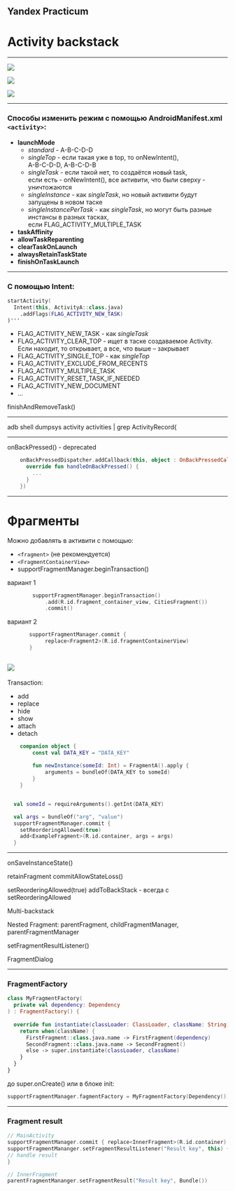 ## Yandex Practicum
# Activity backstack

---
![](image/diagram_backstack.png)

![](image/diagram_multitasking.png)

![](image/diagram_multiple_instances.png)

---

###  Способы изменить режим с помощью AndroidManifest.xml `<activity>`:
* **launchMode**
  * _standard_ - A-B-C-D-D
  * _singleTop_ - если такая уже в top, то onNewIntent(), 
  <br>A-B-C-D-D, A-B-C-D-B
  * _singleTask_ - если такой нет, то создаётся новый task,
    <br>если есть - onNewIntent(), все активити, что были сверху - уничтожаются
  * _singleInstance_ - как _singleTask_, но новый активити будут запущены в новом таске
  * _singleInstancePerTask_ - как _singleTask_, но могут быть разные инстансы в разных тасках, 
  <br>если FLAG_ACTIVITY_MULTIPLE_TASK
* **taskAffinity**
* **allowTaskReparenting**
* **clearTaskOnLaunch**
* **alwaysRetainTaskState**
* **finishOnTaskLaunch**

---

### С помощью Intent:
```kotlin
startActivity(
  Intent(this, ActivityA::class.java)
    .addFlags(FLAG_ACTIVITY_NEW_TASK)
)'''
```

* FLAG_ACTIVITY_NEW_TASK - как _singleTask_
* FLAG_ACTIVITY_CLEAR_TOP - ищет в таске создаваемое Activity. Если находит, то открывает, а все, что выше – закрывает
* FLAG_ACTIVITY_SINGLE_TOP - как _singleTop_
* FLAG_ACTIVITY_EXCLUDE_FROM_RECENTS
* FLAG_ACTIVITY_MULTIPLE_TASK
* FLAG_ACTIVITY_RESET_TASK_IF_NEEDED
* FLAG_ACTIVITY_NEW_DOCUMENT
* ...


finishAndRemoveTask()

---

adb shell dumpsys activity activities | grep ActivityRecord{

---

onBackPressed() - deprecated

```kotlin 
    onBackPressedDispatcher.addCallback(this, object : OnBackPressedCallback(true) {
      override fun handleOnBackPressed() {
        ...
      }
    })
```

---

# Фрагменты

Можно добавлять в активити c помощью:
* `<fragment>` (не рекомендуется)
* `<FragmentContainerView>`
*  supportFragmentManager.beginTransaction()


вариант 1
```kotlin
        supportFragmentManager.beginTransaction()
            .add(R.id.fragment_container_view, CitiesFragment())
            .commit()
```

вариант 2
```kotlin
       supportFragmentManager.commit {
            replace<Fragment2>(R.id.fragmentContainerView)
       }
```

![](image/activity-life-cycle-v2.png)
---

Transaction: 
* add
* replace
* hide
* show
* attach
* detach

```kotlin
    companion object {
        const val DATA_KEY = "DATA_KEY"
        
        fun newInstance(someId: Int) = FragmentA().apply {
            arguments = bundleOf(DATA_KEY to someId)
        }
    }


  val someId = requireArguments().getInt(DATA_KEY)
```
```kotlin
  val args = bundleOf("arg", "value")
  supportFragmentManager.commit {
    setReorderingAllowed(true)
    add<ExampleFragment>(R.id.container, args = args)
  }
```
---
onSaveInstanceState()

retainFragment
commitAllowStateLoss()

setReorderingAllowed(true)
addToBackStack - всегда с setReorderingAllowed

Multi-backstack

Nested Fragment: parentFragment, childFragmentManager, parentFragmentManager

setFragmentResultListener()

FragmentDialog

---
### FragmentFactory

```kotlin
class MyFragmentFactory(
  private val dependency: Dependency
) : FragmentFactory() {
  
  override fun instantiate(classLoader: ClassLoader, className: String): Fragment {
    return when(className) {
      FirstFragment::class.java.name -> FirstFragment(dependency)
      SecondFragment::class.java.name -> SecondFragment()
      else -> super.instantiate(classLoader, className)
    }
  }
}
```
до super.onCreate() или в блоке init:
```kotlin
supportFragmentManager.fagmentFactory = MyFragmentFactory(Dependency())
```

---
### Fragment result

```kotlin
// MainActivity
supportFragmentManager.commit { replace<InnerFragment>(R.id.container) }
supportFragmentMananger.setFragmentResultListener("Result key", this) { key, bundle ->
// handle result
}

// InnerFragment
parentFragmentMananger.setFragmentResult("Result key", Bundle())
```